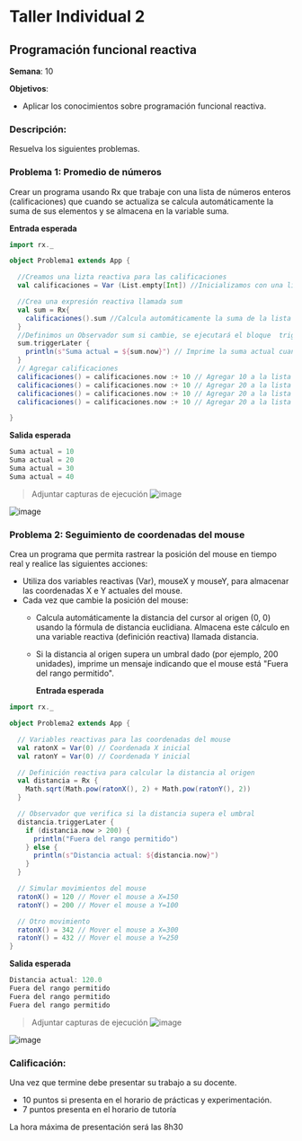 # Taller Individual  2
## Programación funcional reactiva

**Semana**: 10

**Objetivos**:

- Aplicar los conocimientos sobre programación funcional reactiva.

### Descripción:

Resuelva los siguientes problemas.

### Problema 1: Promedio de números

Crear un programa usando Rx que trabaje con una lista de números enteros (calificaciones) que cuando se actualiza se calcula automáticamente la suma de sus elementos y se almacena en la variable suma.

**Entrada esperada**
```Scala
import rx._

object Problema1 extends App {

  //Creamos una lizta reactiva para las calificaciones
  val calificaciones = Var (List.empty[Int]) //Inicializamos con una lista vacia

  //Crea una expresión reactiva llamada sum
  val sum = Rx{
    calificaciones().sum //Calcula automáticamente la suma de la lista
  }
  //Definimos un Observador sum si cambie, se ejecutará el bloque  trigger.
  sum.triggerLater {
    println(s"Suma actual = ${sum.now}") // Imprime la suma actual cuando cambia
  }
  // Agregar calificaciones
  calificaciones() = calificaciones.now :+ 10 // Agregar 10 a la lista
  calificaciones() = calificaciones.now :+ 10 // Agregar 20 a la lista
  calificaciones() = calificaciones.now :+ 10 // Agregar 20 a la lista
  calificaciones() = calificaciones.now :+ 10 // Agregar 20 a la lista

}

```
**Salida esperada**
```Scala
Suma actual = 10
Suma actual = 20
Suma actual = 30
Suma actual = 40
```

> Adjuntar capturas de ejecución
![image](https://github.com/user-attachments/assets/dfe3f0ac-1bf3-4d0c-94ad-5936f4719c98)


![image](https://github.com/user-attachments/assets/a734fee9-129a-4344-9d92-5ea8b6d10b81)


### Problema 2: Seguimiento de coordenadas del mouse
Crea un programa que permita rastrear la posición del mouse en tiempo real y realice las siguientes acciones:

- Utiliza dos variables reactivas (Var), mouseX y mouseY, para almacenar las coordenadas X e Y actuales del mouse.
- Cada vez que cambie la posición del mouse:
  - Calcula automáticamente la distancia del cursor al origen (0, 0) usando la fórmula de distancia euclidiana. Almacena este cálculo en una variable reactiva (definición reactiva) llamada distancia.
  - Si la distancia al origen supera un umbral dado (por ejemplo, 200 unidades), imprime un mensaje indicando que el mouse está "Fuera del rango permitido".

    **Entrada esperada**
```Scala
import rx._

object Problema2 extends App {

  // Variables reactivas para las coordenadas del mouse
  val ratonX = Var(0) // Coordenada X inicial
  val ratonY = Var(0) // Coordenada Y inicial

  // Definición reactiva para calcular la distancia al origen
  val distancia = Rx {
    Math.sqrt(Math.pow(ratonX(), 2) + Math.pow(ratonY(), 2))
  }

  // Observador que verifica si la distancia supera el umbral
  distancia.triggerLater {
    if (distancia.now > 200) {
      println("Fuera del rango permitido")
    } else {
      println(s"Distancia actual: ${distancia.now}")
    }
  }

  // Simular movimientos del mouse
  ratonX() = 120 // Mover el mouse a X=150
  ratonY() = 200 // Mover el mouse a Y=100

  // Otro movimiento
  ratonX() = 342 // Mover el mouse a X=300
  ratonY() = 432 // Mover el mouse a Y=250
}

```

**Salida esperada**
```Scala
Distancia actual: 120.0
Fuera del rango permitido
Fuera del rango permitido
Fuera del rango permitido
```

> Adjuntar capturas de ejecución
![image](https://github.com/user-attachments/assets/7647f5b7-3dbb-4b96-a11b-3ea870539b4c)


![image](https://github.com/user-attachments/assets/d748e512-f51c-44d5-a0d0-59094461b974)


### Calificación:

Una vez que termine debe presentar su trabajo a su docente.

- 10 puntos si presenta en el horario de prácticas y experimentación.
- 7 puntos presenta en el horario de tutoría

La hora máxima de presentación será las 8h30
